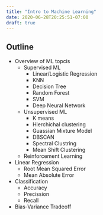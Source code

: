 ```yaml
---
title: "Intro to Machine Learning"
date: 2020-06-28T20:25:51-07:00
draft: true
---
```


## Outline
* Overview of ML topcis
  * Supervised ML
    * Linear/Logistic Regression
    * KNN
    * Decision Tree
    * Random Forest
    * SVM
    * Deep Neural Network
  * Unsupervised ML
    * K means
    * Hierchichal clustering
    * Guassian Mixture Model
    * DBSCAN
    * Spectral Clustring
    * Mean Shift Clustering
  * Reinforcement Learning
* Linear Regression
  * Root Mean Squared Error
  * Mean Absolute Error
* Classification
  * Accuracy
  * Precission
  * Recall
* Bias-Variance Tradeoff
